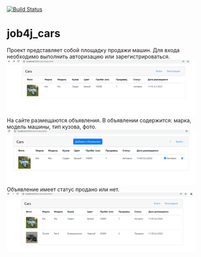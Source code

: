 [![Build Status](https://app.travis-ci.com/ainz713/job4j_cars.svg?branch=master)](https://app.travis-ci.com/ainz713/job4j_cars)
# job4j_cars

Проект представляет собой площадку продажи машин.
Для входа необходимо выполнить авторизацию или зарегистрироваться.
![ScreenShot](images/1.png)
На сайте размещаются объявления. В объявлении содержится: марка, модель машины, тип кузова, фото.
![ScreenShot](images/2.png)
Объявление имеет статус продано или нет.
![ScreenShot](images/3.png)



